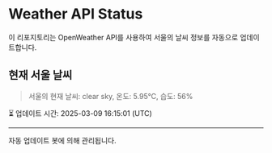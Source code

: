 
# Weather API Status

이 리포지토리는 OpenWeather API를 사용하여 서울의 날씨 정보를 자동으로 업데이트합니다.

## 현재 서울 날씨
> 서울의 현재 날씨: clear sky, 온도: 5.95°C, 습도: 56%

⏳ 업데이트 시간: 2025-03-09 16:15:01 (UTC)

---
자동 업데이트 봇에 의해 관리됩니다.
